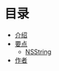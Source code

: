 # 目录



* [介绍](introduction/README.md)
* [要点](hacks/README.md) 
	 * [NSString](hacks/NSString.md)    
* [作者](author/README.md)


	